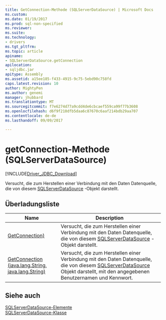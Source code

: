 ```yaml
---
title: GetConnection-Methode (SQLServerDataSource) | Microsoft Docs
ms.custom: 
ms.date: 01/19/2017
ms.prod: sql-non-specified
ms.reviewer: 
ms.suite: 
ms.technology:
- drivers
ms.tgt_pltfrm: 
ms.topic: article
apiname:
- SQLServerDataSource.getConnection
apilocation:
- sqljdbc.jar
apitype: Assembly
ms.assetid: a15ee185-f433-4915-9c75-5ebd90c758fd
caps.latest.revision: 10
author: MightyPen
ms.author: genemi
manager: jhubbard
ms.translationtype: MT
ms.sourcegitcommit: f7e6274d77a9cdd4de6cbcaef559ca99f77b3608
ms.openlocfilehash: d6f9f210dfb5daa6c87670c6aaf214bdb29aa707
ms.contentlocale: de-de
ms.lasthandoff: 09/09/2017

---
```

# <a name="getconnection-method-sqlserverdatasource"></a>getConnection-Methode (SQLServerDataSource)
[!INCLUDE[Driver_JDBC_Download](../../../includes/driver_jdbc_download.md)]

  Versucht, die zum Herstellen einer Verbindung mit den Daten Datenquelle, die von diesem [SQLServerDataSource](../../../connect/jdbc/reference/sqlserverdatasource-class.md) -Objekt darstellt.  
  
## <a name="overload-list"></a>Überladungsliste  
  
|Name|Description|  
|----------|-----------------|  
|[GetConnection)](../../../connect/jdbc/reference/getconnection-method.md)|Versucht, die zum Herstellen einer Verbindung mit den Daten Datenquelle, die von diesem [SQLServerDataSource](../../../connect/jdbc/reference/sqlserverdatasource-class.md) -Objekt darstellt.|  
|[GetConnection (java.lang.String, java.lang.String)](../../../connect/jdbc/reference/getconnection-method-java-lang-string-java-lang-string.md)|Versucht, die zum Herstellen einer Verbindung mit den Daten Datenquelle, die von diesem [SQLServerDataSource](../../../connect/jdbc/reference/sqlserverdatasource-class.md) Objekt darstellt, mit den angegebenen Benutzernamen und Kennwort.|  
  
## <a name="see-also"></a>Siehe auch  
 [SQLServerDataSource-Elemente](../../../connect/jdbc/reference/sqlserverdatasource-members.md)   
 [SQLServerDataSource-Klasse](../../../connect/jdbc/reference/sqlserverdatasource-class.md)  
  
  
